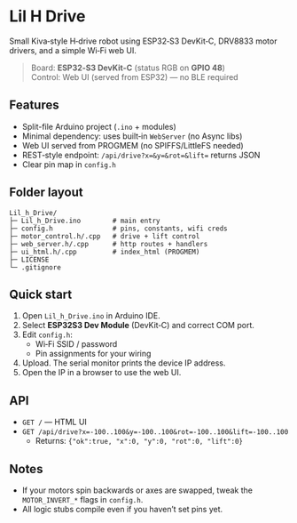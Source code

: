 # Lil H Drive

Small Kiva‑style H‑drive robot using ESP32‑S3 DevKit‑C, DRV8833 motor drivers, and a simple Wi‑Fi web UI.

> Board: **ESP32‑S3 DevKit‑C** (status RGB on **GPIO 48**)  
> Control: Web UI (served from ESP32) — no BLE required

## Features
- Split-file Arduino project (`.ino` + modules)
- Minimal dependency: uses built‑in `WebServer` (no Async libs)
- Web UI served from PROGMEM (no SPIFFS/LittleFS needed)
- REST‑style endpoint: `/api/drive?x=&y=&rot=&lift=` returns JSON
- Clear pin map in `config.h`

## Folder layout
```
Lil_h_Drive/
├─ Lil_h_Drive.ino        # main entry
├─ config.h               # pins, constants, wifi creds
├─ motor_control.h/.cpp   # drive + lift control
├─ web_server.h/.cpp      # http routes + handlers
├─ ui_html.h/.cpp         # index_html (PROGMEM)
├─ LICENSE
└─ .gitignore
```

## Quick start
1. Open `Lil_h_Drive.ino` in Arduino IDE.
2. Select **ESP32S3 Dev Module** (DevKit‑C) and correct COM port.
3. Edit `config.h`:
   - Wi‑Fi SSID / password
   - Pin assignments for your wiring
4. Upload. The serial monitor prints the device IP address.
5. Open the IP in a browser to use the web UI.

## API
- `GET /` — HTML UI
- `GET /api/drive?x=-100..100&y=-100..100&rot=-100..100&lift=-100..100`
  - Returns: `{"ok":true, "x":0, "y":0, "rot":0, "lift":0}`

## Notes
- If your motors spin backwards or axes are swapped, tweak the
  `MOTOR_INVERT_*` flags in `config.h`.
- All logic stubs compile even if you haven’t set pins yet.

